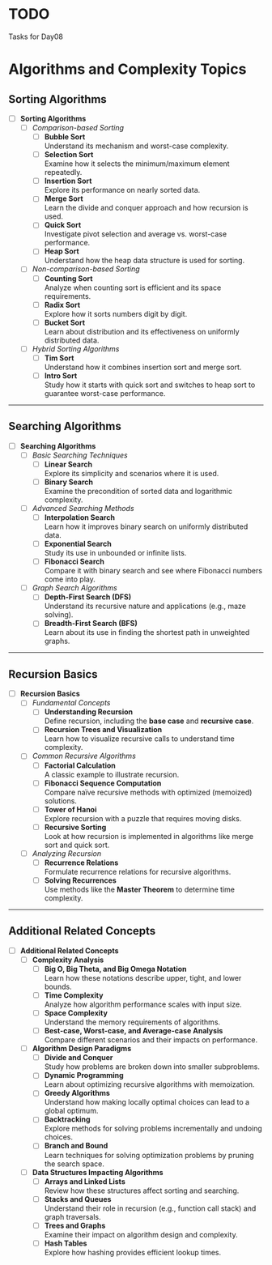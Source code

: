 # TODO

Tasks for Day08

# Algorithms and Complexity Topics


## Sorting Algorithms

- [ ] **Sorting Algorithms**
  - [ ] *Comparison-based Sorting*
    - [ ] **Bubble Sort**  
      Understand its mechanism and worst-case complexity.
    - [ ] **Selection Sort**  
      Examine how it selects the minimum/maximum element repeatedly.
    - [ ] **Insertion Sort**  
      Explore its performance on nearly sorted data.
    - [ ] **Merge Sort**  
      Learn the divide and conquer approach and how recursion is used.
    - [ ] **Quick Sort**  
      Investigate pivot selection and average vs. worst-case performance.
    - [ ] **Heap Sort**  
      Understand how the heap data structure is used for sorting.
  - [ ] *Non-comparison-based Sorting*
    - [ ] **Counting Sort**  
      Analyze when counting sort is efficient and its space requirements.
    - [ ] **Radix Sort**  
      Explore how it sorts numbers digit by digit.
    - [ ] **Bucket Sort**  
      Learn about distribution and its effectiveness on uniformly distributed data.
  - [ ] *Hybrid Sorting Algorithms*
    - [ ] **Tim Sort**  
      Understand how it combines insertion sort and merge sort.
    - [ ] **Intro Sort**  
      Study how it starts with quick sort and switches to heap sort to guarantee worst-case performance.

---

## Searching Algorithms

- [ ] **Searching Algorithms**
  - [ ] *Basic Searching Techniques*
    - [ ] **Linear Search**  
      Explore its simplicity and scenarios where it is used.
    - [ ] **Binary Search**  
      Examine the precondition of sorted data and logarithmic complexity.
  - [ ] *Advanced Searching Methods*
    - [ ] **Interpolation Search**  
      Learn how it improves binary search on uniformly distributed data.
    - [ ] **Exponential Search**  
      Study its use in unbounded or infinite lists.
    - [ ] **Fibonacci Search**  
      Compare it with binary search and see where Fibonacci numbers come into play.
  - [ ] *Graph Search Algorithms*
    - [ ] **Depth-First Search (DFS)**  
      Understand its recursive nature and applications (e.g., maze solving).
    - [ ] **Breadth-First Search (BFS)**  
      Learn about its use in finding the shortest path in unweighted graphs.

---

## Recursion Basics

- [ ] **Recursion Basics**
  - [ ] *Fundamental Concepts*
    - [ ] **Understanding Recursion**  
      Define recursion, including the **base case** and **recursive case**.
    - [ ] **Recursion Trees and Visualization**  
      Learn how to visualize recursive calls to understand time complexity.
  - [ ] *Common Recursive Algorithms*
    - [ ] **Factorial Calculation**  
      A classic example to illustrate recursion.
    - [ ] **Fibonacci Sequence Computation**  
      Compare naïve recursive methods with optimized (memoized) solutions.
    - [ ] **Tower of Hanoi**  
      Explore recursion with a puzzle that requires moving disks.
    - [ ] **Recursive Sorting**  
      Look at how recursion is implemented in algorithms like merge sort and quick sort.
  - [ ] *Analyzing Recursion*
    - [ ] **Recurrence Relations**  
      Formulate recurrence relations for recursive algorithms.
    - [ ] **Solving Recurrences**  
      Use methods like the **Master Theorem** to determine time complexity.

---

## Additional Related Concepts

- [ ] **Additional Related Concepts**
  - [ ] **Complexity Analysis**
    - [ ] **Big O, Big Theta, and Big Omega Notation**  
      Learn how these notations describe upper, tight, and lower bounds.
    - [ ] **Time Complexity**  
      Analyze how algorithm performance scales with input size.
    - [ ] **Space Complexity**  
      Understand the memory requirements of algorithms.
    - [ ] **Best-case, Worst-case, and Average-case Analysis**  
      Compare different scenarios and their impacts on performance.
  - [ ] **Algorithm Design Paradigms**
    - [ ] **Divide and Conquer**  
      Study how problems are broken down into smaller subproblems.
    - [ ] **Dynamic Programming**  
      Learn about optimizing recursive algorithms with memoization.
    - [ ] **Greedy Algorithms**  
      Understand how making locally optimal choices can lead to a global optimum.
    - [ ] **Backtracking**  
      Explore methods for solving problems incrementally and undoing choices.
    - [ ] **Branch and Bound**  
      Learn techniques for solving optimization problems by pruning the search space.
  - [ ] **Data Structures Impacting Algorithms**
    - [ ] **Arrays and Linked Lists**  
      Review how these structures affect sorting and searching.
    - [ ] **Stacks and Queues**  
      Understand their role in recursion (e.g., function call stack) and graph traversals.
    - [ ] **Trees and Graphs**  
      Examine their impact on algorithm design and complexity.
    - [ ] **Hash Tables**  
      Explore how hashing provides efficient lookup times.